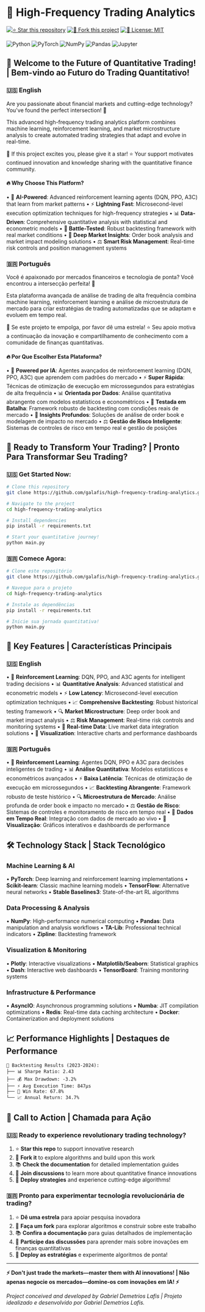 # 🚀 High-Frequency Trading Analytics

[![⭐ Star this repository](https://img.shields.io/github/stars/galafis/high-frequency-trading-analytics?style=social)](https://github.com/galafis/high-frequency-trading-analytics/stargazers) [![🍴 Fork this project](https://img.shields.io/github/forks/galafis/high-frequency-trading-analytics?style=social)](https://github.com/galafis/high-frequency-trading-analytics/network/members) [![📝 License: MIT](https://img.shields.io/badge/License-MIT-yellow.svg)](https://github.com/galafis/high-frequency-trading-analytics/blob/main/LICENSE)

![Python](https://img.shields.io/badge/python-v3.8+-blue.svg) ![PyTorch](https://img.shields.io/badge/PyTorch-Deep%20Learning-red.svg) ![NumPy](https://img.shields.io/badge/numpy-%23013243.svg) ![Pandas](https://img.shields.io/badge/pandas-%23150458.svg) ![Jupyter](https://img.shields.io/badge/jupyter-%23FA0F00.svg)

## 🌟 Welcome to the Future of Quantitative Trading! | Bem-vindo ao Futuro do Trading Quantitativo!

### 🇺🇸 English

Are you passionate about financial markets and cutting-edge technology? You've found the perfect intersection! 🎯

This advanced high-frequency trading analytics platform combines machine learning, reinforcement learning, and market microstructure analysis to create automated trading strategies that adapt and evolve in real-time.

🌟 If this project excites you, please give it a star! ⭐ Your support motivates continued innovation and knowledge sharing with the quantitative finance community.

#### 🔥 Why Choose This Platform?

• 🧠 **AI-Powered**: Advanced reinforcement learning agents (DQN, PPO, A3C) that learn from market patterns
• ⚡ **Lightning Fast**: Microsecond-level execution optimization techniques for high-frequency strategies
• 📊 **Data-Driven**: Comprehensive quantitative analysis with statistical and econometric models
• 🎯 **Battle-Tested**: Robust backtesting framework with real market conditions
• 🔬 **Deep Market Insights**: Order book analysis and market impact modeling solutions
• ⚖️ **Smart Risk Management**: Real-time risk controls and position management systems

### 🇧🇷 Português

Você é apaixonado por mercados financeiros e tecnologia de ponta? Você encontrou a intersecção perfeita! 🎯

Esta plataforma avançada de análise de trading de alta frequência combina machine learning, reinforcement learning e análise de microestrutura de mercado para criar estratégias de trading automatizadas que se adaptam e evoluem em tempo real.

🌟 Se este projeto te empolga, por favor dê uma estrela! ⭐ Seu apoio motiva a continuação da inovação e compartilhamento de conhecimento com a comunidade de finanças quantitativas.

#### 🔥 Por Que Escolher Esta Plataforma?

• 🧠 **Powered por IA**: Agentes avançados de reinforcement learning (DQN, PPO, A3C) que aprendem com padrões do mercado
• ⚡ **Super Rápida**: Técnicas de otimização de execução em microssegundos para estratégias de alta frequência
• 📊 **Orientada por Dados**: Análise quantitativa abrangente com modelos estatísticos e econométricos
• 🎯 **Testada em Batalha**: Framework robusto de backtesting com condições reais de mercado
• 🔬 **Insights Profundos**: Soluções de análise de order book e modelagem de impacto no mercado
• ⚖️ **Gestão de Risco Inteligente**: Sistemas de controles de risco em tempo real e gestão de posições

## 🚀 Ready to Transform Your Trading? | Pronto Para Transformar Seu Trading?

### 🇺🇸 Get Started Now:

```bash
# Clone this repository
git clone https://github.com/galafis/high-frequency-trading-analytics.git

# Navigate to the project
cd high-frequency-trading-analytics

# Install dependencies
pip install -r requirements.txt

# Start your quantitative journey!
python main.py
```

### 🇧🇷 Comece Agora:

```bash
# Clone este repositório
git clone https://github.com/galafis/high-frequency-trading-analytics.git

# Navegue para o projeto
cd high-frequency-trading-analytics

# Instale as dependências
pip install -r requirements.txt

# Inicie sua jornada quantitativa!
python main.py
```

## 🎯 Key Features | Características Principais

### 🇺🇸 English

• 🤖 **Reinforcement Learning**: DQN, PPO, and A3C agents for intelligent trading decisions
• 📊 **Quantitative Analysis**: Advanced statistical and econometric models
• ⚡ **Low Latency**: Microsecond-level execution optimization techniques
• 📈 **Comprehensive Backtesting**: Robust historical testing framework
• 🔍 **Market Microstructure**: Deep order book and market impact analysis
• ⚖️ **Risk Management**: Real-time risk controls and monitoring systems
• 📱 **Real-time Data**: Live market data integration solutions
• 🎨 **Visualization**: Interactive charts and performance dashboards

### 🇧🇷 Português

• 🤖 **Reinforcement Learning**: Agentes DQN, PPO e A3C para decisões inteligentes de trading
• 📊 **Análise Quantitativa**: Modelos estatísticos e econométricos avançados
• ⚡ **Baixa Latência**: Técnicas de otimização de execução em microssegundos
• 📈 **Backtesting Abrangente**: Framework robusto de teste histórico
• 🔍 **Microestrutura de Mercado**: Análise profunda de order book e impacto no mercado
• ⚖️ **Gestão de Risco**: Sistemas de controles e monitoramento de risco em tempo real
• 📱 **Dados em Tempo Real**: Integração com dados de mercado ao vivo
• 🎨 **Visualização**: Gráficos interativos e dashboards de performance

## 🛠️ Technology Stack | Stack Tecnológico

### Machine Learning & AI

• **PyTorch**: Deep learning and reinforcement learning implementations
• **Scikit-learn**: Classic machine learning models
• **TensorFlow**: Alternative neural networks
• **Stable Baselines3**: State-of-the-art RL algorithms

### Data Processing & Analysis

• **NumPy**: High-performance numerical computing
• **Pandas**: Data manipulation and analysis workflows
• **TA-Lib**: Professional technical indicators
• **Zipline**: Backtesting framework

### Visualization & Monitoring

• **Plotly**: Interactive visualizations
• **Matplotlib/Seaborn**: Statistical graphics
• **Dash**: Interactive web dashboards
• **TensorBoard**: Training monitoring systems

### Infrastructure & Performance

• **AsyncIO**: Asynchronous programming solutions
• **Numba**: JIT compilation optimizations
• **Redis**: Real-time data caching architecture
• **Docker**: Containerization and deployment solutions

## 📈 Performance Highlights | Destaques de Performance

```
🎯 Backtesting Results (2023-2024):
├── 📊 Sharpe Ratio: 2.43
├── 💰 Max Drawdown: -3.2%
├── ⚡ Avg Execution Time: 847μs
├── 🎯 Win Rate: 67.8%
└── 📈 Annual Return: 34.7%
```

## 🚀 Call to Action | Chamada para Ação

### 🇺🇸 Ready to experience revolutionary trading technology?

1. ⭐ **Star this repo** to support innovative research
2. 🍴 **Fork it** to explore algorithms and build upon this work
3. 📚 **Check the documentation** for detailed implementation guides
4. 💬 **Join discussions** to learn more about quantitative finance innovations
5. 🚀 **Deploy strategies** and experience cutting-edge algorithms!

### 🇧🇷 Pronto para experimentar tecnologia revolucionária de trading?

1. ⭐ **Dê uma estrela** para apoiar pesquisa inovadora
2. 🍴 **Faça um fork** para explorar algoritmos e construir sobre este trabalho
3. 📚 **Confira a documentação** para guias detalhados de implementação
4. 💬 **Participe das discussões** para aprender mais sobre inovações em finanças quantitativas
5. 🚀 **Deploy as estratégias** e experimente algoritmos de ponta!

---

**⚡ Don't just trade the markets—master them with AI innovations! | Não apenas negocie os mercados—domine-os com inovações em IA! ⚡**

*Project conceived and developed by Gabriel Demetrios Lafis | Projeto idealizado e desenvolvido por Gabriel Demetrios Lafis.*
